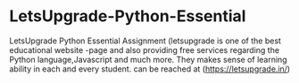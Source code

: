 # LetsUpgrade-Python-Essential
LetsUpgrade Python Essential Assignment (letsupgrade is one of the best educational website -page and also providing free services regarding the Python language,Javascript and much more. They makes sense of learning ability in each and every student. can be reached at (https://letsupgrade.in/)
